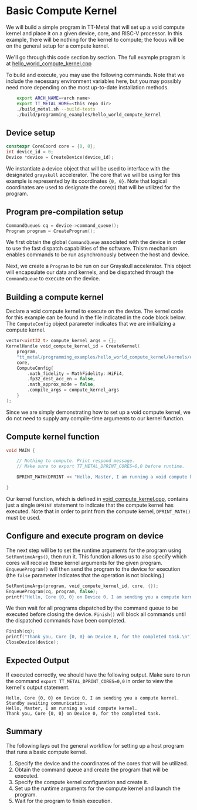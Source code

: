 # Basic Compute Kernel

We will build a simple program in TT-Metal that will set up a void compute kernel and place it on a given device, core, and RISC-V processor. In this example, there will be nothing for the kernel to compute; the focus will be on the general setup for a compute kernel.

We'll go through this code section by section. The full example program is at [hello_world_compute_kernel.cpp](../../../tt_metal/programming_examples/hello_world_compute_kernel/hello_world_compute_kernel.cpp)

To build and execute, you may use the following commands. Note that we include the necessary environment variables here, but you may possibly need more depending on the most up-to-date installation methods.

```bash
    export ARCH_NAME=<arch name>
    export TT_METAL_HOME=<this repo dir>
    ./build_metal.sh --build-tests
    ./build/programming_examples/hello_world_compute_kernel
```
## Device setup

``` cpp
constexpr CoreCoord core = {0, 0};
int device_id = 0;
Device *device = CreateDevice(device_id);
```

We instantiate a device object that will be used to interface with the designated `grayskull` accelerator. The core that we will be using for this example is represented by its coordinates `{0, 0}`. Note that logical coordinates are used to designate the core(s) that will be utilized for the program.

## Program pre-compilation setup

``` cpp
CommandQueue& cq = device->command_queue();
Program program = CreateProgram();
```

We first obtain the global `CommandQueue` associated with the device in order to use the fast dispatch capabilities of the software. Thism mechanism enables commands to be run asynchronously between the host and device.

Next, we create a `Program` to be run on our Grayskull accelerator. This object will encapsulate our data and kernels, and be dispatched through the `CommandQueue` to execute on the device.

## Building a compute kernel

Declare a void compute kernel to execute on the device. The kernel code for this example can be found in the file indicated in the code block below. The `ComputeConfig` object parameter indicates that we are initializing a compute kernel.

``` cpp
vector<uint32_t> compute_kernel_args = {};
KernelHandle void_compute_kernel_id = CreateKernel(
    program,
    "tt_metal/programming_examples/hello_world_compute_kernel/kernels/compute/void_compute_kernel.cpp",
    core,
    ComputeConfig{
        .math_fidelity = MathFidelity::HiFi4,
        .fp32_dest_acc_en = false,
        .math_approx_mode = false,
        .compile_args = compute_kernel_args
    }
);
```

Since we are simply demonstrating how to set up a void compute kernel, we do not need to supply any compile-time arguments to our kernel function.

## Compute kernel function

``` cpp
void MAIN {

    // Nothing to compute. Print respond message.
    // Make sure to export TT_METAL_DPRINT_CORES=0,0 before runtime.

    DPRINT_MATH(DPRINT << "Hello, Master, I am running a void compute kernel." << ENDL());

}
```

Our kernel function, which is defined in [void_compute_kernel.cpp](../../../tt_metal/programming_examples/hello_world_compute_kernel/kernels/compute/void_compute_kernel.cpp),
contains just a single `DPRINT` statement to indicate that the compute kernel has executed. Note that in order to print from the compute kernel, `DPRINT_MATH()` must be used.

## Configure and execute program on device

The next step will be to set the runtime arguments for the program using
`SetRuntimeArgs()`, then run it. This function allows us to also specify which cores will receive these kernel arguments for the given program.
`EnqueueProgram()` will then send the program to the device for execution (the `false` parameter indicates that the operation is not blocking.)

``` cpp
SetRuntimeArgs(program, void_compute_kernel_id, core, {});
EnqueueProgram(cq, program, false);
printf("Hello, Core {0, 0} on Device 0, I am sending you a compute kernel. Standby awaiting communication.\n");
```

We then wait for all programs dispatched by the command queue to be executed before closing the device. `Finish()` will block all commands until the dispatched commands have been completed.

``` cpp
Finish(cq);
printf("Thank you, Core {0, 0} on Device 0, for the completed task.\n");
CloseDevice(device);
```

## Expected Output

If executed correctly, we should have the following output. Make sure to run the command `export TT_METAL_DPRINT_CORES=0,0` in order to view the kernel's output statement.

    Hello, Core {0, 0} on Device 0, I am sending you a compute kernel. Standby awaiting communication.
    Hello, Master, I am running a void compute kernel.
    Thank you, Core {0, 0} on Device 0, for the completed task.

## Summary

The following lays out the general workflow for setting up a host program that runs a basic compute kernel.

1. Specify the device and the coordinates of the cores that will be utilized.
2. Obtain the command queue and create the program that will be executed.
3. Specify the compute kernel configuration and create it.
4. Set up the runtime arguments for the compute kernel and launch the program.
5. Wait for the program to finish execution.
